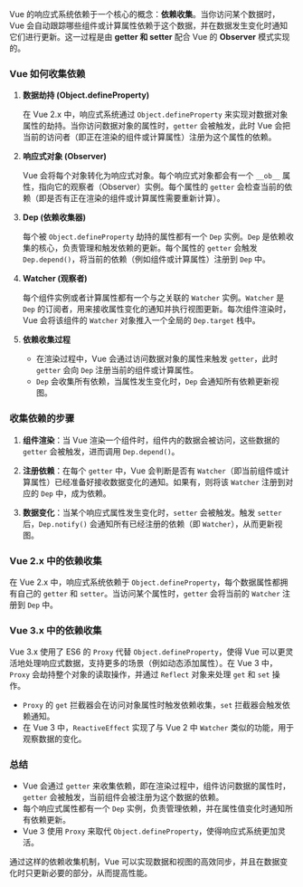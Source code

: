 Vue 的响应式系统依赖于一个核心的概念：**依赖收集**。当你访问某个数据时，Vue 会自动跟踪哪些组件或计算属性依赖于这个数据，并在数据发生变化时通知它们进行更新。这一过程是由 **getter 和 setter** 配合 Vue 的 **Observer** 模式实现的。

### Vue 如何收集依赖

1. **数据劫持 (Object.defineProperty)**

   在 Vue 2.x 中，响应式系统通过 `Object.defineProperty` 来实现对数据对象属性的劫持。当你访问数据对象的属性时，`getter` 会被触发，此时 Vue 会把当前的访问者（即正在渲染的组件或计算属性）注册为这个属性的依赖。

2. **响应式对象 (Observer)**

   Vue 会将每个对象转化为响应式对象。每个响应式对象都会有一个 `__ob__` 属性，指向它的观察者（Observer）实例。每个属性的 `getter` 会检查当前的依赖（即是否有正在渲染的组件或计算属性需要重新计算）。

3. **Dep (依赖收集器)**

   每个被 `Object.defineProperty` 劫持的属性都有一个 `Dep` 实例。`Dep` 是依赖收集的核心，负责管理和触发依赖的更新。每个属性的 `getter` 会触发 `Dep.depend()`，将当前的依赖（例如组件或计算属性）注册到 `Dep` 中。

4. **Watcher (观察者)**

   每个组件实例或者计算属性都有一个与之关联的 `Watcher` 实例。`Watcher` 是 `Dep` 的订阅者，用来接收属性变化的通知并执行视图更新。每次组件渲染时，Vue 会将该组件的 `Watcher` 对象推入一个全局的 `Dep.target` 栈中。

5. **依赖收集过程**

   - 在渲染过程中，Vue 会通过访问数据对象的属性来触发 `getter`，此时 `getter` 会向 `Dep` 注册当前的组件或计算属性。
   - `Dep` 会收集所有依赖，当属性发生变化时，`Dep` 会通知所有依赖更新视图。

### 收集依赖的步骤

1. **组件渲染**：当 Vue 渲染一个组件时，组件内的数据会被访问，这些数据的 `getter` 会被触发，进而调用 `Dep.depend()`。
  
2. **注册依赖**：在每个 `getter` 中，Vue 会判断是否有 `Watcher`（即当前组件或计算属性）已经准备好接收数据变化的通知。如果有，则将该 `Watcher` 注册到对应的 `Dep` 中，成为依赖。

3. **数据变化**：当某个响应式属性发生变化时，`setter` 会被触发。触发 `setter` 后，`Dep.notify()` 会通知所有已经注册的依赖（即 `Watcher`），从而更新视图。

### Vue 2.x 中的依赖收集

在 Vue 2.x 中，响应式系统依赖于 `Object.defineProperty`，每个数据属性都拥有自己的 `getter` 和 `setter`。当访问某个属性时，`getter` 会将当前的 `Watcher` 注册到 `Dep` 中。

### Vue 3.x 中的依赖收集

Vue 3.x 使用了 ES6 的 `Proxy` 代替 `Object.defineProperty`，使得 Vue 可以更灵活地处理响应式数据，支持更多的场景（例如动态添加属性）。在 Vue 3 中，`Proxy` 会劫持整个对象的读取操作，并通过 `Reflect` 对象来处理 `get` 和 `set` 操作。

- `Proxy` 的 `get` 拦截器会在访问对象属性时触发依赖收集，`set` 拦截器会触发依赖通知。
- 在 Vue 3 中，`ReactiveEffect` 实现了与 Vue 2 中 `Watcher` 类似的功能，用于观察数据的变化。

### 总结

- Vue 会通过 `getter` 来收集依赖，即在渲染过程中，组件访问数据的属性时，`getter` 会被触发，当前组件会被注册为这个数据的依赖。
- 每个响应式属性都有一个 `Dep` 实例，负责管理依赖，并在属性值变化时通知所有依赖更新。
- Vue 3 使用 `Proxy` 来取代 `Object.defineProperty`，使得响应式系统更加灵活。

通过这样的依赖收集机制，Vue 可以实现数据和视图的高效同步，并且在数据变化时只更新必要的部分，从而提高性能。